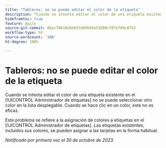```yaml
---
title: "Tableros: no se puede editar el color de la etiqueta"
description: “Cuando se intenta editar el color de una etiqueta existente en el Administrador de etiquetas, no se puede seleccionar otro color en la lista desplegable. Cuando se hace clic en un color, este no es eficaz”.
hidefromtoc: true
feature: Agile
source-git-commit: 0bec78610e0e035d89b60a53d08cf07ef80c0753
workflow-type: ht
source-wordcount: '108'
ht-degree: 100%

---
```



# Tableros: no se puede editar el color de la etiqueta

Cuando se intenta editar el color de una etiqueta existente en el [!UICONTROL Administrador de etiquetas] no se puede seleccionar otro color en la lista desplegable. Cuando se hace clic en un color, este no es eficaz.

Este problema se refiere a la asignación de colores a etiquetas en el [!UICONTROL Administrador de etiquetas]. Las etiquetas existentes, incluidos sus colores, se pueden asignar a las tarjetas en la forma habitual.

_Notificado por primera vez el 30 de octubre de 2023._
